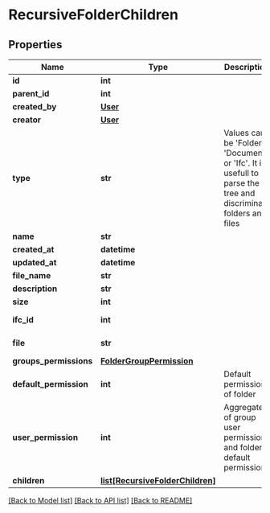 # RecursiveFolderChildren

## Properties
Name | Type | Description | Notes
------------ | ------------- | ------------- | -------------
**id** | **int** |  | 
**parent_id** | **int** |  | 
**created_by** | [**User**](User.md) |  | [optional] 
**creator** | [**User**](User.md) |  | [optional] 
**type** | **str** | Values can be &#39;Folder&#39;, &#39;Document&#39; or &#39;Ifc&#39;. It is usefull to parse the tree and discriminate folders and files | [optional] [readonly] 
**name** | **str** |  | 
**created_at** | **datetime** |  | 
**updated_at** | **datetime** |  | 
**file_name** | **str** |  | [optional] 
**description** | **str** |  | [optional] 
**size** | **int** |  | [optional] 
**ifc_id** | **int** |  | [optional] [readonly] 
**file** | **str** |  | [optional] [readonly] 
**groups_permissions** | [**FolderGroupPermission**](FolderGroupPermission.md) |  | [optional] 
**default_permission** | **int** | Default permissions of folder | [optional] [readonly] 
**user_permission** | **int** | Aggregate of group user permissions and folder default permission | [optional] [readonly] 
**children** | [**list[RecursiveFolderChildren]**](RecursiveFolderChildren.md) |  | [optional] 

[[Back to Model list]](../README.md#documentation-for-models) [[Back to API list]](../README.md#documentation-for-api-endpoints) [[Back to README]](../README.md)


